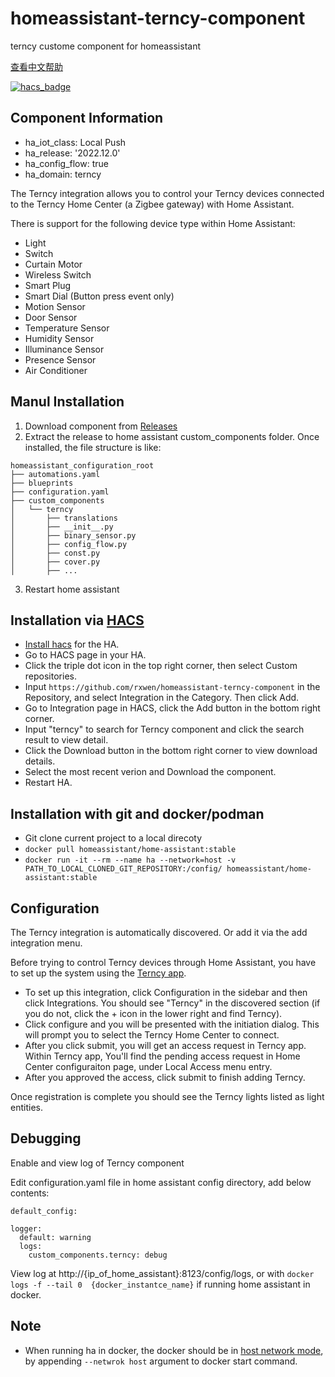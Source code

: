 # homeassistant-terncy-component
terncy custome component for homeassistant

[查看中文帮助](README.zh-cn.md)


[![hacs_badge](https://img.shields.io/badge/HACS-Custom-41BDF5.svg)](https://github.com/hacs/integration)


## Component Information

- ha_iot_class: Local Push
- ha_release: '2022.12.0'
- ha_config_flow: true
- ha_domain: terncy

The Terncy integration allows you to control your Terncy devices connected to the Terncy Home Center (a Zigbee gateway) with Home Assistant.

There is support for the following device type within Home Assistant:

- Light
- Switch
- Curtain Motor
- Wireless Switch
- Smart Plug
- Smart Dial (Button press event only)
- Motion Sensor
- Door Sensor
- Temperature Sensor
- Humidity Sensor
- Illuminance Sensor
- Presence Sensor
- Air Conditioner

## Manul Installation

1. Download component from [Releases](https://github.com/rxwen/homeassistant-terncy-component/releases)
1. Extract the release to home assistant custom_components folder. Once installed, the file structure is like:
```
homeassistant_configuration_root
├── automations.yaml
├── blueprints
├── configuration.yaml
├── custom_components
│   └── terncy
│       ├── translations
│       ├── __init__.py
│       ├── binary_sensor.py
│       ├── config_flow.py
│       ├── const.py
│       ├── cover.py
│       ├── ...
```
3. Restart home assistant

## Installation via [HACS](https://hacs.xyz/)

- [Install hacs](https://hacs.xyz/docs/setup/download) for the HA.
- Go to HACS page in your HA.
- Click the triple dot icon in the top right corner, then select Custom repositories.
- Input `https://github.com/rxwen/homeassistant-terncy-component` in the Repository, and select Integration in the Category. Then click Add.
- Go to Integration page in HACS, click the Add button in the bottom right corner.
- Input "terncy" to search for Terncy component and click the search result to view detail.
- Click the Download button in the bottom right corner to view download details.
- Select the most recent verion and Download the component.
- Restart HA.

## Installation with git and docker/podman

- Git clone current project to a local direcoty
- `docker pull homeassistant/home-assistant:stable`
- `docker run -it --rm --name ha --network=host -v PATH_TO_LOCAL_CLONED_GIT_REPOSITORY:/config/ homeassistant/home-assistant:stable`

## Configuration

The Terncy integration is automatically discovered. Or add it via the add integration menu.

Before trying to control Terncy devices through Home Assistant, you have to set up the system using the [Terncy app](https://www.terncy.com/app/).

- To set up this integration, click Configuration in the sidebar and then click Integrations. You should see "Terncy" in the discovered section (if you do not, click the + icon in the lower right and find Terncy). 
- Click configure and you will be presented with the initiation dialog. This will prompt you to select the Terncy Home Center to connect.
- After you click submit, you will get an access request in Terncy app. Within Terncy app, You'll find the pending access request in Home Center configuraiton page, under Local Access menu entry.
- After you approved the access, click submit to finish adding Terncy.

Once registration is complete you should see the Terncy lights listed as light entities.

## Debugging

Enable and view log of Terncy component

Edit configuration.yaml file in home assistant config directory, add below contents:

```
default_config:

logger:
  default: warning
  logs:
    custom_components.terncy: debug

```

View log at http://{ip_of_home_assistant}:8123/config/logs, or with  `docker logs -f --tail 0  {docker_instantce_name}` if running home assistant in docker.

## Note

- When running ha in docker, the docker should be in [host network mode](https://docs.docker.com/network/host/), by appending `--netwrok host` argument to docker start command.

